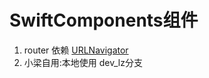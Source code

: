 
# SwiftComponents组件

1. router 依赖 [URLNavigator](https://github.com/devxoul/URLNavigator) 
2. 小梁自用:本地使用 dev_lz分支
